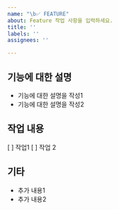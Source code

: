```yaml
---
name: "\b✅ FEATURE"
about: Feature 작업 사항을 입력하세요.
title: ''
labels: ''
assignees: ''

---
```


## 기능에 대한 설명
- 기능에 대한 설명을 작성1
- 기능에 대한 설명을 작성2

## 작업 내용
[ ] 작업1
[ ] 작업 2
 
## 기타
- 추가 내용1
- 추가 내용2
